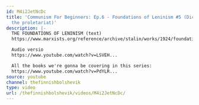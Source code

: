 ```yaml
---
id: M4i2JetNcDc
title: 'Communism For Beginners: Ep.6 - Foundations of Leninism #5 (Dictatorship of
  the proletariat)'
description: |-
  THE FOUNDATIONS OF LENINISM (text)
  https://www.marxists.org/reference/archive/stalin/works/1924/foundations-leninism/

  Audio versio
  https://www.youtube.com/watch?v=LSVEH...

  All the books we're gonna be covering in this series:
  https://www.youtube.com/watch?v=PdYLR...
source: youtube
channel: thefinnishbolshevik
type: video
url: /thefinnishbolshevik/videos/M4i2JetNcDc/
---
```

